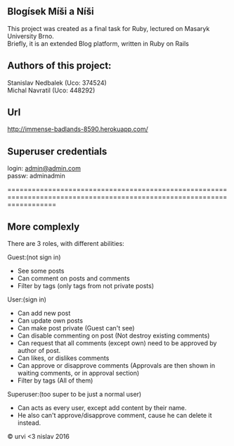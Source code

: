 Blogísek Míši a Níši
-----------------------------
This project was created as a final task for Ruby, lectured on Masaryk University Brno.<br />
Briefly, it is an extended Blog platform, written in Ruby on Rails

Authors of this project:
-----------------------------
Stanislav Nedbalek (Uco: 374524) <br />
Michal Navratil (Uco: 448292)

Url
----------
http://immense-badlands-8590.herokuapp.com/


Superuser credentials
----------
login: admin@admin.com<br />
passw: adminadmin

========================================================================================================================

More complexly
------------------
There are 3 roles, with different abilities:

Guest:(not sign in)
- See some posts
- Can comment on posts and comments
- Filter by tags (only tags from not private posts)

User:(sign in)
- Can add new post
- Can update own posts
- Can make post private (Guest can't see)
- Can disable commenting on post (Not destroy existing comments)
- Can request that all comments (except own) need to be approved by author of post.
- Can likes, or dislikes comments
- Can approve or disapprove comments (Approvals are then shown in waiting comments, or in approval section)
- Filter by tags (All of them)

Superuser:(too super to be just a normal user)
- Can acts as every user, except add content by their name.
- He also can't approve/disapprove comment, cause he can delete it instead.

© urvi <3 nislav 2016